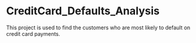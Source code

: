 # CreditCard_Defaults_Analysis
This project is used to find the customers who are most likely to default on credit card payments.
